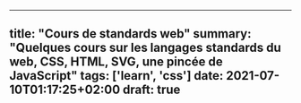 
---
title: "Cours de standards web"
summary: "Quelques cours sur les langages standards du web, CSS, HTML, SVG,  une pincée de JavaScript"
tags: ['learn', 'css']
date: 2021-07-10T01:17:25+02:00
draft: true
---
